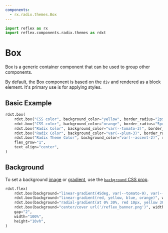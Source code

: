 ```yaml
---
components:
  - rx.radix.themes.Box
---
```


```python exec
import reflex as rx
import reflex.components.radix.themes as rdxt
```

# Box

Box is a generic container component that can be used to group other components.

By default, the Box component is based on the `div` and rendered as a block element. It's primary use is for applying styles.

## Basic Example

```python demo
rdxt.box(
    rdxt.box("CSS color", background_color="yellow", border_radius="2px", width="20%", margin="4px", padding="4px"),
    rdxt.box("CSS color", background_color="orange", border_radius="5px", width="40%", margin="8px", padding="8px"),
    rdxt.box("Radix Color", background_color="var(--tomato-3)", border_radius="5px", width="60%", margin="12px", padding="12px"),
    rdxt.box("Radix Color", background_color="var(--plum-3)", border_radius="10px", width="80%", margin="16px", padding="16px"),
    rdxt.box("Radix Theme Color", background_color="var(--accent-2)", radius="full", width="100%", margin="24px", padding="25px"),
    flex_grow="1",
    text_align="center",
)
```

## Background

To set a background [image](https://developer.mozilla.org/en-US/docs/Web/CSS/CSS_images) or
[gradient](https://developer.mozilla.org/en-US/docs/Web/CSS/CSS_images/Using_CSS_gradients),
use the [`background` CSS prop](https://developer.mozilla.org/en-US/docs/Web/CSS/background).

```python demo
rdxt.flex(
    rdxt.box(background="linear-gradient(45deg, var(--tomato-9), var(--plum-9))", width="20%", height="100%"),
    rdxt.box(background="linear-gradient(red, yellow, blue, orange)", width="20%", height="100%"),
    rdxt.box(background="radial-gradient(at 0% 30%, red 10px, yellow 30%, #1e90ff 50%)", width="20%", height="100%"),
    rdxt.box(background="center/cover url('/reflex_banner.png')", width="20%", height="100%"),
    gap="2",
    width="100%",
    height="10vh",
)
```